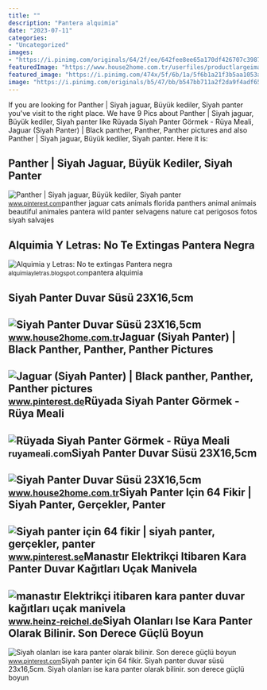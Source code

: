```yaml
---
title: ""
description: "Pantera alquimia"
date: "2023-07-11"
categories:
- "Uncategorized"
images:
- "https://i.pinimg.com/originals/64/2f/ee/642fee8ee65a170df426707c3987d976.jpg"
featuredImage: "https://www.house2home.com.tr/userfiles/productlargeimages/product_6153.jpg"
featured_image: "https://i.pinimg.com/474x/5f/6b/1a/5f6b1a21f3b5aa1053a68687793f36c8.jpg?nii=t"
image: "https://i.pinimg.com/originals/b5/47/bb/b547bb711a2f2da9f4adf657b9647134.jpg"
---
```


If you are looking for Panther | Siyah jaguar, Büyük kediler, Siyah panter you've visit to the right place. We have 9 Pics about Panther | Siyah jaguar, Büyük kediler, Siyah panter like Rüyada Siyah Panter Görmek - Rüya Meali, Jaguar (Siyah Panter) | Black panther, Panther, Panther pictures and also Panther | Siyah jaguar, Büyük kediler, Siyah panter. Here it is:

Panther | Siyah Jaguar, Büyük Kediler, Siyah Panter
---------------------------------------------------

 ![Panther | Siyah jaguar, Büyük kediler, Siyah panter](https://i.pinimg.com/736x/9e/fd/83/9efd83eff79be99fc4423cf6fb0d6512.jpg) <small>www.pinterest.com</small>panther jaguar cats animals florida panthers animal animais beautiful animales pantera wild panter selvagens nature cat perigosos fotos siyah salvajes

Alquimia Y Letras: No Te Extingas Pantera Negra
-----------------------------------------------

 ![Alquimia y Letras: No te extingas Pantera negra](http://1.bp.blogspot.com/-MPFFCrS9vMs/VS1MOuOgZTI/AAAAAAAASzo/Om0XDu8XBJ8/s1600/pantera%2Bnegra.jpg) <small>alquimiayletras.blogspot.com</small>pantera alquimia

Siyah Panter Duvar Süsü 23X16,5cm
---------------------------------

 ![Siyah Panter Duvar Süsü 23X16,5cm](https://www.house2home.com.tr/userfiles/productlargeimages/product_6151.jpg) <small>www.house2home.com.tr</small>Jaguar (Siyah Panter) | Black Panther, Panther, Panther Pictures
----------------------------------------------------------------

 ![Jaguar (Siyah Panter) | Black panther, Panther, Panther pictures](https://i.pinimg.com/originals/64/2f/ee/642fee8ee65a170df426707c3987d976.jpg) <small>www.pinterest.de</small>Rüyada Siyah Panter Görmek - Rüya Meali
---------------------------------------

 ![Rüyada Siyah Panter Görmek - Rüya Meali](http://ruyameali.com/wp-content/uploads/2018/06/siyah-panter-1024x523.jpg) <small>ruyameali.com</small>Siyah Panter Duvar Süsü 23X16,5cm
---------------------------------

 ![Siyah Panter Duvar Süsü 23X16,5cm](https://www.house2home.com.tr/userfiles/productlargeimages/product_6153.jpg) <small>www.house2home.com.tr</small>Siyah Panter Için 64 Fikir | Siyah Panter, Gerçekler, Panter
------------------------------------------------------------

 ![Siyah panter için 64 fikir | siyah panter, gerçekler, panter](https://i.pinimg.com/474x/5f/6b/1a/5f6b1a21f3b5aa1053a68687793f36c8.jpg?nii=t) <small>www.pinterest.se</small>Manastır Elektrikçi Itibaren Kara Panter Duvar Kağıtları Uçak Manivela
----------------------------------------------------------------------

 ![manastır Elektrikçi itibaren kara panter duvar kağıtları uçak manivela](https://www.ysnyapidekorasyon.com/wp-content/uploads/2022/08/Ekran-Alintisi.JPG-6.jpg) <small>www.heinz-reichel.de</small>Siyah Olanları Ise Kara Panter Olarak Bilinir. Son Derece Güçlü Boyun
---------------------------------------------------------------------

 ![Siyah olanları ise kara panter olarak bilinir. Son derece güçlü boyun](https://i.pinimg.com/originals/b5/47/bb/b547bb711a2f2da9f4adf657b9647134.jpg) <small>www.pinterest.com</small>Siyah panter için 64 fikir. Siyah panter duvar süsü 23x16,5cm. Siyah olanları ise kara panter olarak bilinir. son derece güçlü boyun
